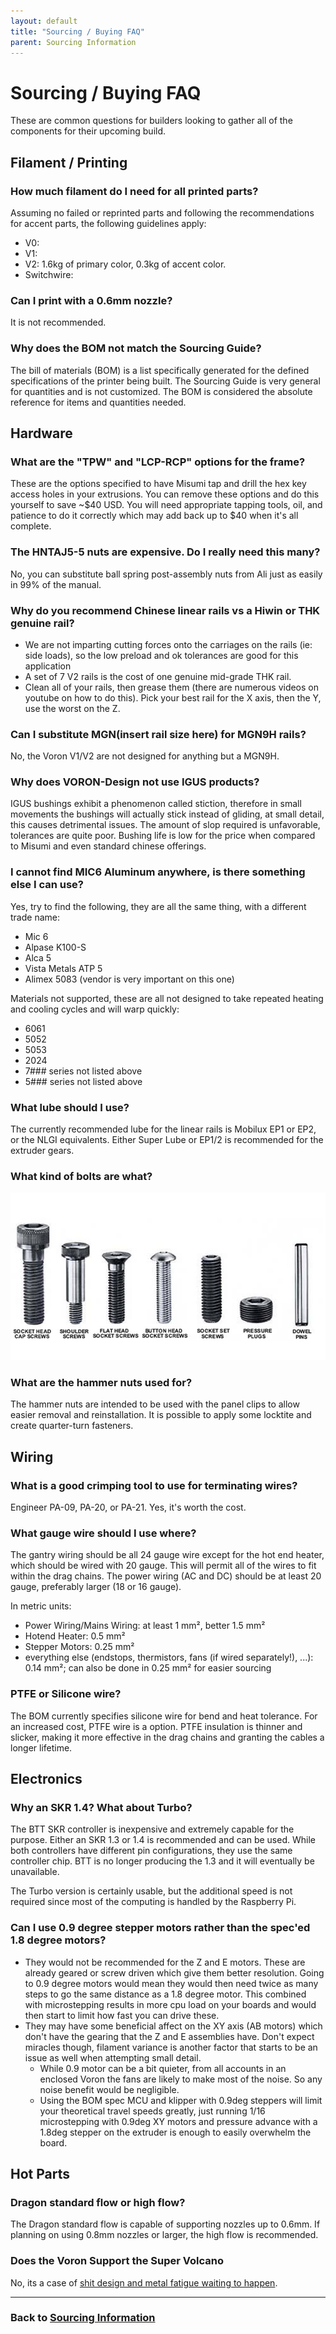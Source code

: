 ```yaml
---
layout: default
title: "Sourcing / Buying FAQ"
parent: Sourcing Information
---
```


# Sourcing / Buying FAQ

These are common questions for builders looking to gather all of the components for their upcoming build.

## Filament / Printing

### How much filament do I need for all printed parts?

Assuming no failed or reprinted parts and following the recommendations for accent parts, the following guidelines apply:

- V0:
- V1:
- V2: 1.6kg of primary color, 0.3kg of accent color.
- Switchwire:

### Can I print with a 0.6mm nozzle?

It is not recommended.

### Why does the BOM not match the Sourcing Guide?

The bill of materials (BOM) is a list specifically generated for the defined specifications of the printer being built.  The Sourcing Guide is very general for quantities and is not customized.  The BOM is considered the absolute reference for items and quantities needed.

## Hardware

### What are the "TPW" and "LCP-RCP" options for the frame?

These are the options specified to have Misumi tap and drill the hex key access holes in your extrusions. You can remove these options and do this yourself to save ~$40 USD. You will need appropriate tapping tools, oil, and patience to do it correctly which may add back up to $40 when it's all complete.

### The HNTAJ5-5 nuts are expensive. Do I really need this many?

No, you can substitute ball spring post-assembly nuts from Ali just as easily in 99% of the manual.

### Why do you recommend Chinese linear rails vs a Hiwin or THK genuine rail?

- We are not imparting cutting forces onto the carriages on the rails (ie: side loads), so the low preload and ok tolerances are good for this application
- A set of 7 V2 rails is the cost of one genuine mid-grade THK rail.
- Clean all of your rails, then grease them (there are numerous videos on youtube on how to do this). Pick your best rail for the X axis, then the Y, use the worst on the Z.

### Can I substitute MGN(insert rail size here) for MGN9H rails?

No, the Voron V1/V2 are not designed for anything but a MGN9H.

### Why does VORON-Design not use IGUS products?

IGUS bushings exhibit a phenomenon called stiction, therefore in small movements the bushings will actually stick instead of gliding, at small detail, this causes detrimental issues. The amount of slop required is unfavorable, tolerances are quite poor. Bushing life is low for the price when compared to Misumi and even standard chinese offerings.

### I cannot find MIC6 Aluminum anywhere, is there something else I can use?

Yes, try to find the following, they are all the same thing, with a different trade name:

- Mic 6
- Alpase K100-S
- Alca 5
- Vista Metals ATP 5
- Alimex 5083 (vendor is very important on this one)

Materials not supported, these are all not designed to take repeated heating and cooling cycles and will warp quickly:

- 6061
- 5052
- 5053
- 2024
- 7### series not listed above
- 5### series not listed above

### What lube should I use?

The currently recommended lube for the linear rails is Mobilux EP1 or EP2, or the NLGI equivalents. Either Super Lube or EP1/2 is recommended for the extruder gears.

### What kind of bolts are what?

![](./images/socket-screws-wirral.jpg)

### What are the hammer nuts used for?

The hammer nuts are intended to be used with the panel clips to allow easier removal and reinstallation. It is possible to apply some locktite and create quarter-turn fasteners.

## Wiring

### What is a good crimping tool to use for terminating wires?

Engineer PA-09, PA-20, or PA-21. Yes, it's worth the cost.

### What gauge wire should I use where?

The gantry wiring should be all 24 gauge wire except for the hot end heater, which should be wired with 20 gauge.  This will permit all of the wires to fit within the drag chains.  The power wiring (AC and DC) should be at least 20 gauge, preferably larger (18 or 16 gauge).

In metric units:
- Power Wiring/Mains Wiring: at least 1 mm², better 1.5 mm²
- Hotend Heater: 0.5 mm²
- Stepper Motors: 0.25 mm²
- everything else (endstops, thermistors, fans (if wired separately!), ...): 0.14 mm²; can also be done in 0.25 mm² for easier sourcing

### PTFE or Silicone wire?

The BOM currently specifies silicone wire for bend and heat tolerance.  For an increased cost, PTFE wire is a option.  PTFE insulation is thinner and slicker, making it more effective in the drag chains and granting the cables a longer lifetime.

## Electronics

### Why an SKR 1.4? What about Turbo?

The BTT SKR controller is inexpensive and extremely capable for the purpose. Either an SKR 1.3 or 1.4 is recommended and can be used. While both controllers have different pin configurations, they use the same controller chip. BTT is no longer producing the 1.3 and it will eventually be unavailable.

The Turbo version is certainly usable, but the additional speed is not required since most of the computing is handled by the Raspberry Pi.

### Can I use 0.9 degree stepper motors rather than the spec'ed 1.8 degree motors?

- They would not be recommended for the Z and E motors. These are already geared or screw driven which give them better resolution. Going to 0.9 degree motors would mean they would then need twice as many steps to go the same distance as a 1.8 degree motor. This combined with microstepping results in more cpu load on your boards and would then start to limit how fast you can drive these.
- They may have some beneficial affect on the XY axis (AB motors) which don't have the gearing that the Z and E assemblies have. Don't expect miracles though, filament variance is another factor that starts to be an issue as well when attempting small detail.
    - While 0.9 motor can be a bit quieter, from all accounts in an enclosed Voron the fans are likely to make most of the noise. So any noise benefit would be negligible.
    - Using the BOM spec MCU and klipper with 0.9deg steppers will limit your theoretical travel speeds greatly, just running 1/16 microstepping with 0.9deg XY motors and pressure advance with a 1.8deg stepper on the extruder is enough to easily overwhelm the board.

## Hot Parts

### Dragon standard flow or high flow?

The Dragon standard flow is capable of supporting nozzles up to 0.6mm. If planning on using 0.8mm nozzles or larger, the high flow is recommended.

### Does the Voron Support the Super Volcano

No, its a case of [shit design and metal fatigue waiting to happen](https://www.reddit.com/r/3Dprinting/comments/blqw6s/i_believe_there_was_some_initial_concern_about/).

---

### Back to [Sourcing Information](./sourcing.md)
